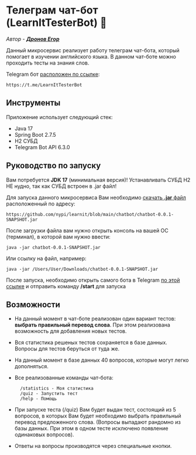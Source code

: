 # Телеграм чат-бот (LearnItTesterBot) 🤖

*Автор - **[Дронов Егор](https://github.com/dSofarts)***

Данный микросервис реализует работу телеграм чат-бота, который помогает в изучении английского
языка. В данном чат-боте можно проходить тесты на знания слов.

Telegram бот [расположен по ссылке](https://t.me/LearnItTesterBot):

    https://t.me/LearnItTesterBot

## Инструменты

Приложение использует следующий стек:

* Java 17
* Spring Boot 2.7.5
* H2 СУБД
* Telegram Bot API 6.3.0

## Руководство по запуску

Вам потребуется **JDK 17** (минимальная версия)! Устанавливать СУБД H2 НЕ нудно, так как СУБД встроен в .jar файл! 

Для запуска данного микросервиса Вам необходимо [скачать **.jar** файл](https://github.com/nypi/learnit/blob/main/chatbot/chatbot-0.0.1-SNAPSHOT.jar?raw=true) расположенный по адресу:
    
    https://github.com/nypi/learnit/blob/main/chatbot/chatbot-0.0.1-SNAPSHOT.jar
    
После загрузки файла вам нужно открыть консоль на вашей OC (терминал), в которой вам нужно ввести:

    java -jar chatbot-0.0.1-SNAPSHOT.jar
    
Или ссылку на файл, например:

    java -jar /Users/User/Downloads/chatbot-0.0.1-SNAPSHOT.jar
    
После запуска, необходимо открыть самого бота в Telegram [по этой ссылке](https://t.me/LearnItTesterBot) и отправить команду **/start** для запуска

## Возможности

* На данный момент в чат-боте реализован один вариант тестов: **выбрать правильный перевод слова**. При этом реализована возможность для добавления новых тестов. 
* Вся статистика решеных тестов сохраняется в базе данных. Вопросы для тестов беруться от туда же.
* На данный момент в базе данных 40 вопросов, которые могут легко дополняться. 
* Все реализованные команды чат-бота:

        /statistics - Моя статистика
        /quiz - Запустить тест
        /help - Помощь

* При запуске теста (/quiz) Вам будет выдан тест, состоящий из 5 вопросов, в которых Вам будет необходимо выбрать правильный перевод предложенного слова. (Вопросы выпадают рандомно из базы данных. При этом в одном тесте исключено появление одинаковых вопросов).
* Ответы на вопросы производятся через специальные кнопки.
